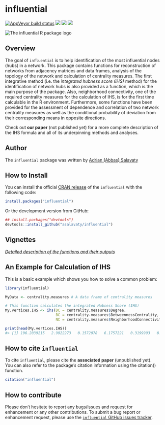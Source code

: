 
<!-- README.md is generated from README.Rmd. Please edit that file -->

# influential

<!-- badges: start -->

[![AppVeyor build
status](https://ci.appveyor.com/api/projects/status/github/asalavaty/influential?branch=master&svg=true)](https://ci.appveyor.com/project/asalavaty/influential)
[![](https://www.r-pkg.org/badges/version/influential?color=blue)](https://cran.r-project.org/package=influential)
[![](http://cranlogs.r-pkg.org/badges/grand-total/influential?color=green)](https://cran.r-project.org/package=influential)
[![](https://img.shields.io/badge/First%20integrative%20method%20for-Hub%20identification-blue.svg)](https://github.com/asalavaty/influential)
<!-- badges: end -->

![The influential R package
logo](https://github.com/asalavaty/influential/blob/master/logo.png)

## Overview

The goal of `influential` is to help identification of the most
influential nodes (hubs) in a network. This package contains functions
for reconstruction of networks from adjacency matrices and data frames,
analysis of the topology of the network and calculation of centrality
measures. The first integrative method (i.e. the *integrated hubness
score (IHS)* method) for the identification of network hubs is also
provided as a function, which is the main purpose of the package. Also,
neighborhood connectivity, one of the required centrality measures for
the calculation of IHS, is for the first time calculable in the R
environment. Furthermore, some functions have been provided for the
assessment of dependence and correlation of two network centrality
measures as well as the conditional probability of deviation from their
corresponding means in opposite directions.

Check out **our paper** (not published yet) for a more complete
description of the IHS formula and all of its underpinning methods and
analyses.

## Author

The `influential` package was written by [Adrian (Abbas)
Salavaty](https://www.AbbasSalavaty.com)

## How to Install

You can install the official [CRAN
release](https://cran.r-project.org/package=influential) of the
`influential` with the following code:

``` r
install.packages("influential")
```

Or the development version from GitHub:

``` r
## install.packages("devtools")
devtools::install_github("asalavaty/influential")
```

## Vignettes

[*Detailed description of the functions and their
outputs*](https://github.com/asalavaty/influential/blob/master/vignettes/Vignettes.md)

## An Example for Calculation of IHS

This is a basic example which shows you how to solve a common problem:

``` r
library(influential)

MyData <- centrality.measures # A data frame of centrality measures

# This function calculates the integrated Hubness Score (IHS)
My.vertices.IHS <- ihs(DC = centrality.measures$Degree,
                       BC = centrality.measures$BetweennessCentrality,
                       NC = centrality.measures$NeighborhoodConnectivity)

print(head(My.vertices.IHS))
#> [1] 196.2039215   2.9822273   0.1572078   6.1757221   0.3199993   0.5095222
```

## How to cite `influential`

To cite `influential`, please cite the **associated paper** (unpublished
yet). You can also refer to the package’s citation information using the
citation() function.

``` r
citation("influential")
```

## How to contribute

Please don’t hesitate to report any bugs/issues and request for
enhancement or any other contributions. To submit a bug report or
enhancement request, please use the [`influential` GitHub issues
tracker](https://github.com/asalavaty/influential/issues).
